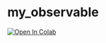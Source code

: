 # my_observable

[![Open In Colab](https://colab.research.google.com/assets/colab-badge.svg)](
https://colab.research.google.com/github/pbogden/my_observable/blob/master/my_observable.ipynb)
